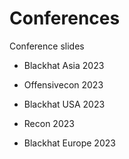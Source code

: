 # Conferences
Conference slides


- Blackhat Asia 2023

- Offensivecon 2023

- Blackhat USA 2023

- Recon 2023

- Blackhat Europe 2023
